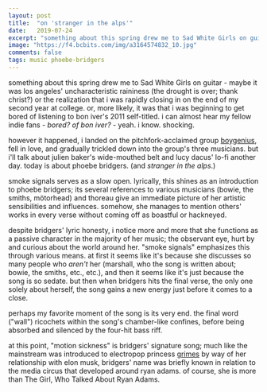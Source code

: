 ```yaml
---
layout: post
title:  "on 'stranger in the alps'"
date:   2019-07-24
excerpt: "something about this spring drew me to Sad White Girls on guitar - maybe it was los angeles' uncharacteristic raininess (the drought is over; thank christ?) ..."
image: "https://f4.bcbits.com/img/a3164574832_10.jpg"
comments: false
tags: music phoebe-bridgers
---
```


something about this spring drew me to Sad White Girls on guitar - maybe it was los angeles' uncharacteristic raininess (the drought is over; thank christ?) or the realization that i was rapidly closing in on the end of my second year at college. or, more likely, it was that i was beginning to get bored of listening to bon iver's 2011 self-titled. i can almost hear my fellow indie fans - *bored? of bon iver?* - yeah. i know. shocking.

however it happened, i landed on the pitchfork-acclaimed group [boygenius](https://xboygeniusx.bandcamp.com/), fell in love, and gradually trickled down into the group's three musicians. but i'll talk about julien baker's wide-mouthed belt and lucy dacus' lo-fi another day. today is about phoebe bridgers. (and *stranger in the alps*.)

smoke signals serves as a slow open. lyrically, this shines as an introduction to phoebe bridgers; its several references to various musicians (bowie, the smiths, mötorhead) and thoreau give an immediate picture of her artistic sensibilities and influences. somehow, she manages to mention others' works in every verse without coming off as boastful or hackneyed. 

despite bridgers' lyric honesty, i notice more and more that she functions as a passive character in the majority of her music; the observant eye, hurt by and curious about the world around her. "smoke signals" emphasizes this through various means. at first it seems like it's because she discusses so many people who *aren't* her (marshall, who the song is written about; bowie, the smiths, etc., etc.), and then it seems like it's just because the song is so sedate. but then when bridgers hits the final verse, the only one solely about herself, the song gains a new energy just before it comes to a close. 

perhaps my favorite moment of the song is its very end. the final word ("wall") ricochets within the song's chamber-like confines, before being absorbed and silenced by the four-hit bass riff.

at this point, "motion sickness" is bridgers' signature song; much like the mainstream was introduced to electropop princess [grimes](https://www.grimesmusic.com/) by way of her relationship with elon musk, bridgers' name was briefly known in relation to the media circus that developed around ryan adams. of course, she is more than The Girl, Who Talked About Ryan Adams.